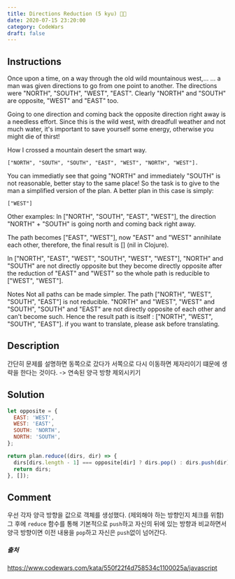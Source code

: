 ```yaml
---
title: Directions Reduction (5 kyu) 🧗🏻
date: 2020-07-15 23:20:00
category: CodeWars
draft: false
---
```


## Instructions

Once upon a time, on a way through the old wild mountainous west,…
… a man was given directions to go from one point to another. The directions were "NORTH", "SOUTH", "WEST", "EAST". Clearly "NORTH" and "SOUTH" are opposite, "WEST" and "EAST" too.

Going to one direction and coming back the opposite direction right away is a needless effort. Since this is the wild west, with dreadfull weather and not much water, it's important to save yourself some energy, otherwise you might die of thirst!

How I crossed a mountain desert the smart way.

```dummy
["NORTH", "SOUTH", "SOUTH", "EAST", "WEST", "NORTH", "WEST"].
```

You can immediatly see that going "NORTH" and immediately "SOUTH" is not reasonable, better stay to the same place! So the task is to give to the man a simplified version of the plan. A better plan in this case is simply:

```dummy
["WEST"]
```

Other examples:
In ["NORTH", "SOUTH", "EAST", "WEST"], the direction "NORTH" + "SOUTH" is going north and coming back right away.

The path becomes ["EAST", "WEST"], now "EAST" and "WEST" annihilate each other, therefore, the final result is [] (nil in Clojure).

In ["NORTH", "EAST", "WEST", "SOUTH", "WEST", "WEST"], "NORTH" and "SOUTH" are not directly opposite but they become directly opposite after the reduction of "EAST" and "WEST" so the whole path is reducible to ["WEST", "WEST"].

Notes
Not all paths can be made simpler. The path ["NORTH", "WEST", "SOUTH", "EAST"] is not reducible. "NORTH" and "WEST", "WEST" and "SOUTH", "SOUTH" and "EAST" are not directly opposite of each other and can't become such. Hence the result path is itself : ["NORTH", "WEST", "SOUTH", "EAST"].
if you want to translate, please ask before translating.

## Description

간단히 문제를 설명하면 동쪽으로 갔다가 서쪽으로 다시 이동하면 제자리이기 떄문에 생략을 한다는 것이다.
-> 연속된 양극 방향 제외시키기

## Solution

```js
let opposite = {
  EAST: 'WEST',
  WEST: 'EAST',
  SOUTH: 'NORTH',
  NORTH: 'SOUTH',
};

return plan.reduce((dirs, dir) => {
  dirs[dirs.length - 1] === opposite[dir] ? dirs.pop() : dirs.push(dir);
  return dirs;
}, []);
```

## Comment

우선 각자 양극 방향을 값으로 객체를 생성했다. (제외해야 하는 방향인지 체크를 위함)
그 후에 `reduce` 함수를 통해 기본적으로 `push`하고 자신의 뒤에 있는 방향과 비교하면서 양극 방향이면 이전 내용을 `pop`하고 자신은 `push`없이 넘어간다.

##### 출처

https://www.codewars.com/kata/550f22f4d758534c1100025a/javascript
